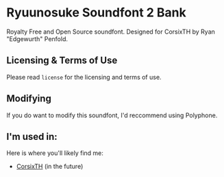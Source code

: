 # Ryuunosuke Soundfont 2 Bank
Royalty Free and Open Source soundfont. Designed for CorsixTH by Ryan "Edgewurth" Penfold.

## Licensing & Terms of Use
Please read ``license`` for the licensing and terms of use.

## Modifying
If you do want to modify this soundfont, I'd reccommend using Polyphone.

## I'm used in:
Here is where you'll likely find me:

- [CorsixTH](https://github.com/CorsixTH/CorsixTH) (in the future)
